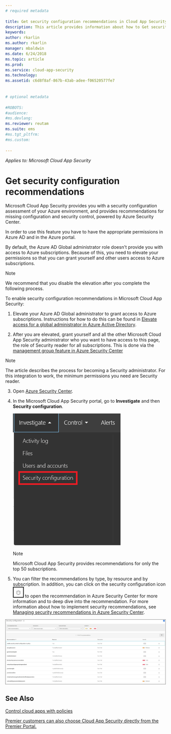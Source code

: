 ```yaml
---
# required metadata

title: Get security configuration recommendations in Cloud App Security | Microsoft Docs
description: This article provides information about how to Get security configuration recommendations in Cloud App Security by integrating with Azure Security Center.
keywords:
author: rkarlin
ms.author: rkarlin
manager: mbaldwin
ms.date: 6/24/2018
ms.topic: article
ms.prod:
ms.service: cloud-app-security
ms.technology:
ms.assetid: c6d8f8af-867b-43ab-adee-f06520577fe7


# optional metadata

#ROBOTS:
#audience:
#ms.devlang:
ms.reviewer: reutam
ms.suite: ems
#ms.tgt_pltfrm:
#ms.custom:

---
```



*Applies to: Microsoft Cloud App Security*


# Get security configuration recommendations

Microsoft Cloud App Security provides you with a security configuration assessment of your Azure environment, and provides recommendations for missing configuration and security control, powered by Azure Security Center. 

In order to use this feature you have to have the appropriate permissions in Azure AD and in the Azure portal.
 
By default, the Azure AD Global administrator role doesn't provide you with access to Azure subscriptions. Because of this, you need to elevate your permissions so that you can grant yourself and other users access to Azure subscriptions. 

> [!NOTE]
> We recommend that you disable the elevation after you complete the following process.

To enable security configuration recommendations in Microsoft Cloud App Security:

1. Elevate your Azure AD Global administrator to grant access to Azure subscriptions. Instructions for how to do this can be found in [Elevate access for a global administrator in Azure Active Directory](https://docs.microsoft.com/azure/role-based-access-control/elevate-access-global-admin). 

2. After you are elevated, grant yourself and all the other Microsoft Cloud App Security administrator who you want to have access to this page, the role of Security reader for all subscriptions. This is done via the [management group feature in Azure Security Center](https://docs.microsoft.com/azure/security-center/security-center-azure-policy#management-groups) 

> [!NOTE]
> The article describes the process for becoming a Security administrator. For this integration to work, the minimum permissions you need are Security reader.

3. Open [Azure Security Center](https://ms.portal.azure.com/#blade/Microsoft_Azure_Security/SecurityMenuBlade/0).

4. In the Microsoft Cloud App Security portal, go to **Investigate** and then **Security configuration**. 

   ![security configuration menu](./media/security-configuration-menu.png)

   > [!NOTE]
   > Microsoft Cloud App Security provides recommendations for only the top 50 subscriptions.

5. You can filter the recommendations by type, by resource and by subscription. In addition, you can click on the security configuration icon ![ASC icon](./media/asc-icon.png) to open the recommendation in Azure Security Center for more information and to deep dive into the recommendation. For more information about how to implement security recommendations, see [Managing security recommendations in Azure Security Center](https://docs.microsoft.com/azure/security-center/security-center-recommendations).

 
 ![security configuration](./media/security-configuration.png)

 

## See Also  
[Control cloud apps with policies](control-cloud-apps-with-policies.md)   

[Premier customers can also choose Cloud App Security directly from the Premier Portal.](https://premier.microsoft.com/)  
  
